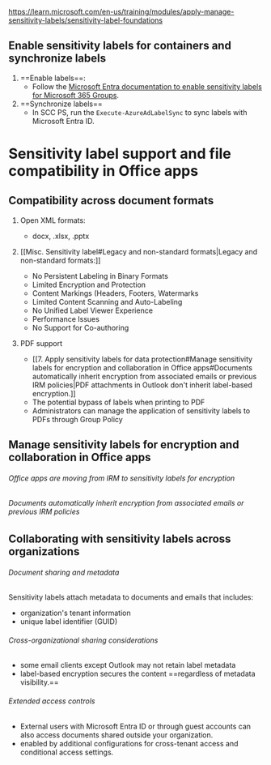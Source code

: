 https://learn.microsoft.com/en-us/training/modules/apply-manage-sensitivity-labels/sensitivity-label-foundations
## Enable sensitivity labels for containers and synchronize labels

1. ==Enable labels==: 
	- Follow the [Microsoft Entra documentation to enable sensitivity labels for Microsoft 365 Groups](https://learn.microsoft.com/en-us/entra/identity/users/groups-assign-sensitivity-labels).
2. ==Synchronize labels==
	- In SCC PS, run the `Execute-AzureAdLabelSync` to sync labels with Microsoft Entra ID.


# Sensitivity label support and file compatibility in Office apps

## Compatibility across document formats

1. Open XML formats:
	- docx, .xlsx, .pptx

2. [[Misc. Sensitivity label#Legacy and non-standard formats|Legacy and non-standard formats:]]
	- No Persistent Labeling in Binary Formats
	- Limited Encryption and Protection
	- Content Markings (Headers, Footers, Watermarks
	- Limited Content Scanning and Auto-Labeling
	- No Unified Label Viewer Experience
	- Performance Issues
	- No Support for Co-authoring

3. PDF support
	- [[7. Apply sensitivity labels for data protection#Manage sensitivity labels for encryption and collaboration in Office apps#Documents automatically inherit encryption from associated emails or previous IRM policies|PDF attachments in Outlook don't inherit label-based encryption.]]
	- The potential bypass of labels when printing to PDF
	- Administrators can manage the application of sensitivity labels to PDFs through Group Policy 

## Manage sensitivity labels for encryption and collaboration in Office apps

###### Office apps are moving from IRM to sensitivity labels for encryption
###### Documents automatically inherit encryption from associated emails or previous IRM policies


## Collaborating with sensitivity labels across organizations

###### Document sharing and metadata
Sensitivity labels attach metadata to documents and emails that includes:
- organization's tenant information
- unique label identifier (GUID)
###### Cross-organizational sharing considerations
- some email clients except Outlook may not retain label metadata
- label-based encryption secures the content ==regardless of metadata visibility.==
###### Extended access controls
- External users with Microsoft Entra ID or through guest accounts can also access documents shared outside your organization.
- enabled by additional configurations for cross-tenant access and conditional access settings.